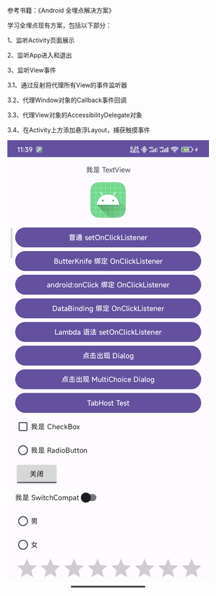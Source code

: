 参考书籍：《Android 全埋点解决方案》

学习全埋点现有方案，包括以下部分：

1、监听Activity页面展示

2、监听App进入和退出

3、监听View事件

3.1、通过反射将代理所有View的事件监听器

3.2、代理Window对象的Callback事件回调

3.3、代理View对象的AccessibilityDelegate对象

3.4、在Activity上方添加悬浮Layout，捕获触摸事件

![](screenshot/image.png)
